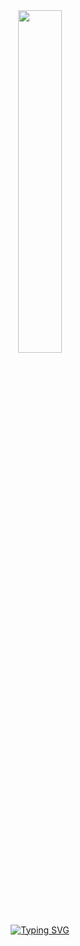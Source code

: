 <!-- 
- You must be very curious to come all this way? 
- Well, then let me just say that the truth is crazy. 
-->
<div align="center">
<img width="37.5%" src="https://media.discordapp.net/attachments/1092866670084763670/1190726886054166601/work.png?ex=66085d54&is=65f5e854&hm=34e11b7ab694ccb3beff942dfb79931d3baeae3a67fa0f25b6199b309481e355&=&format=webp&quality=lossless&width=350&height=350"><br>
<a href="https://git.io/typing-svg"><img src="https://readme-typing-svg.demolab.com?font=TT+Lakes&weight=600&duration=500&pause=1000&color=FFFFFF&center=true&vCenter=true&random=true&width=600&lines='nothing+left+to+lose;everything+ends%2C+life+doesn't.;relentless+journeys+empty+passions'" alt="Typing SVG" /></a>
</div>
